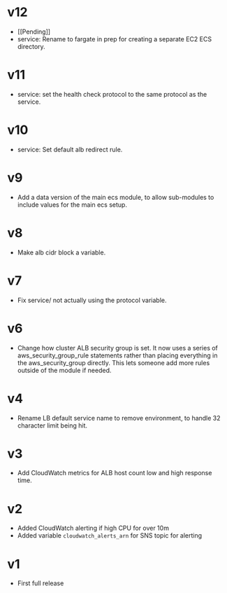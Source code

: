 # v12

* [[Pending]]
* service: Rename to fargate in prep for creating a separate EC2 ECS directory.

# v11

* service: set the health check protocol to the same protocol as the
  service.

# v10

* service: Set default alb redirect rule.

# v9

* Add a data version of the main ecs module, to allow sub-modules to include
  values for the main ecs setup.

# v8

* Make alb cidr block a variable.

# v7

* Fix service/ not actually using the protocol variable.

# v6

* Change how cluster ALB security group is set.  It now uses a series of
  aws_security_group_rule statements rather than placing everything in the
  aws_security_group directly.  This lets someone add more rules outside of the
  module if needed.

# v4

* Rename LB default service name to remove environment, to handle 32 character
  limit being hit.

# v3

* Add CloudWatch metrics for ALB host count low and high response time.

# v2

* Added CloudWatch alerting if high CPU for over 10m
* Added variable `cloudwatch_alerts_arn` for SNS topic for alerting

# v1

* First full release

